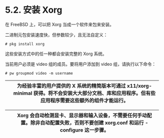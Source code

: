 # 5.2. 安装 Xorg

在 FreeBSD 上，可以把 Xorg 当成一个软件来包来安装。

二进制元包安装速度快，但参数较少，且无法自定义：

```
# pkg install xorg
```

这些安装方式中的任一种都会安装完整的 Xorg 系统。

当前用户必须是 video 组的成员。要将用户添加到 video 组，请执行以下命令：

```
# pw groupmod video -m username
```

|  | 为经验丰富的用户提供的 X 系统的精简版本可通过 x11/xorg-minimal 获得。将不会安装大大部分文档、库和应用程序。但有些应用程序需要这些额外的组件才能运行。|
| -- | ----------------------------------------------------------------------------------------------------------------------------------------------------- |

|  | Xorg 会自动检测显卡、显示器和输入设备，不需要任何手动配置。除非自动配置失败，否则不要创建 xorg.conf 和运行 -configure 这一步骤。|
| -- | ----------------------------------------------------------------------------------------------------------------------------- |
